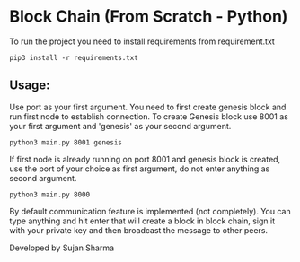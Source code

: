 # Block Chain (From Scratch - Python)

To run the project you need to install requirements from requirement.txt

```
pip3 install -r requirements.txt
```

## Usage:

Use port as your first argument.
You need to first create genesis block and run first node to establish connection. To create Genesis block use 8001 as your first argument and 'genesis' as your second argument.

```
python3 main.py 8001 genesis
```

If first node is already running on port 8001 and genesis block is created, use the port of your choice as first argument, do not enter anything as second argument.

```
python3 main.py 8000
```

By default communication feature is implemented (not completely). You can type anything and hit enter that will create a block in block chain, sign it with your private key and then broadcast the message to other peers.

Developed by Sujan Sharma
